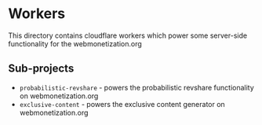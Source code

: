 # Workers

This directory contains cloudflare workers which power some server-side functionality for the webmonetization.org

## Sub-projects

- `probabilistic-revshare` - powers the probabilistic revshare functionality on webmonetization.org
- `exclusive-content` - powers the exclusive content generator on webmonetization.org
